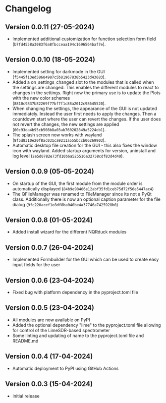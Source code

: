 # Changelog

## Version 0.0.11 (27-05-2024)

- Implemented additional customization for function selection form field (`b7fd4558a3083f6a8fbcceaa194c1696564baf7e`).

## Version 0.0.10 (18-05-2024)

- Implemented setting for darkmode in the GUI (`f5445f13ed58684987c5b81967838b5423d43683`).
- Added a on_settings_changed slot to the modules that is called when the settings are changed. This enables the different modules to react to changes in the settings. Right now the primary use is to update the Plots with the new color schemes (`8810c9837b82269f77bf7f1c88a2012c98645520`).
- When changing the settings, the appearance of the GUI is not updated immediately. Instead the user first needs to apply the changes. Then a countdown start where the user can revert the changes. If the user does not revert the changes, the new settings are applied (`00c93da4b95cb508b8a03ab760202849a5224eb1`).
- The splash screen now works with wayland (`8f5d8310e20f8ac031ca9211a555bccb06269903`).
- Automatic desktop file creation for the GUI - this also fixes the window icon with wayland. Added startup arguments for version, uninstall and log level (`2e5d0782e73fd10b6a525516a32758cdf83d4d40`).

## Version 0.0.9 (05-05-2024)

- On startup of the GUI, the first module from the module order is automatically displayed (`84b9e98406e12abf35fd1ceb75d72f56e5447ac4`)
- The QFileManager was renamed to FileManager since its not a PyQt class. Additionally there  is now an optional caption parameter for the file dialog (`9fc220acef1e8df8ba040be4a37746a7425928b0`)

## Version 0.0.8 (01-05-2024)

- Added install wizard for the different NQRduck modules

## Version 0.0.7 (26-04-2024)

- Implemented Formbuilder for the GUI which can be used to create easy input fields for the user

## Version 0.0.6 (23-04-2024)

- Fixed bug with platform dependency in the pyproject.toml file

## Version 0.0.5 (23-04-2024)

- All modules are now available on PyPI
- Added the  optional dependency "lime" to the pyproject.toml file allowing for control of the LimeSDR-based spectrometer
- Some linting and updating of name to the pyproject.toml file and README.md

## Version 0.0.4 (17-04-2024)

- Automatic deployment to PyPI using GitHub Actions

## Version 0.0.3 (15-04-2024)

- Initial release
